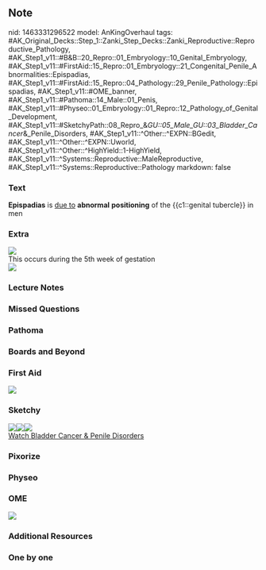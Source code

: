 ## Note
nid: 1463331296522
model: AnKingOverhaul
tags: #AK_Original_Decks::Step_1::Zanki_Step_Decks::Zanki_Reproductive::Reproductive_Pathology, #AK_Step1_v11::#B&B::20_Repro::01_Embryology::10_Genital_Embryology, #AK_Step1_v11::#FirstAid::15_Repro::01_Embryology::21_Congenital_Penile_Abnormalities::Epispadias, #AK_Step1_v11::#FirstAid::15_Repro::04_Pathology::29_Penile_Pathology::Epispadias, #AK_Step1_v11::#OME_banner, #AK_Step1_v11::#Pathoma::14_Male::01_Penis, #AK_Step1_v11::#Physeo::01_Embryology::01_Repro::12_Pathology_of_Genital_Development, #AK_Step1_v11::#SketchyPath::08_Repro_&_GU::05_Male_GU::03_Bladder_Cancer_&_Penile_Disorders, #AK_Step1_v11::^Other::^EXPN::BGedit, #AK_Step1_v11::^Other::^EXPN::Uworld, #AK_Step1_v11::^Other::^HighYield::1-HighYield, #AK_Step1_v11::^Systems::Reproductive::MaleReproductive, #AK_Step1_v11::^Systems::Reproductive::Pathology
markdown: false

### Text
<div>
  <b>Epispadias</b> is <u>due to</u> <b>abnormal</b>
  <b>positioning</b> of the {{c1::genital tubercle}} in men
</div>

### Extra
<img src="paste-21878563405825%20(1).jpg">
<div>
  This occurs during the 5th week of gestation
  <div><img src="paste-21771189223425%20(1).jpg"></div>
</div>

### Lecture Notes


### Missed Questions


### Pathoma


### Boards and Beyond


### First Aid
<img src="tmpkxENge.png">

### Sketchy
<div><img src="28.%20Epispadias%20Dorsal.png"><img src=
"29.%20Epispadias%20Cause.png"><img src=
"Complete%20Sketch.jpg"></div><a href=
"https://dashboard.sketchy.com/study/medical/courses/medical-pathophysiology/units/medical-pathophysiology-reproductive-gu/videos/medical-pathophysiology-reproductive-and-gu-male-gu-bladder-cancer-and-penile-disorders?utm_source=anki&utm_medium=partnership&utm_campaign=february_update&utm_content=medical">Watch
Bladder Cancer & Penile Disorders</a>

### Pixorize


### Physeo


### OME
<div class="ome-widget">
  <a href="https://onlinemeded.org?ref=anki"><img src=
  "_OME_AnkiFlashcards_General_4.png"></a>
</div>

### Additional Resources


### One by one

